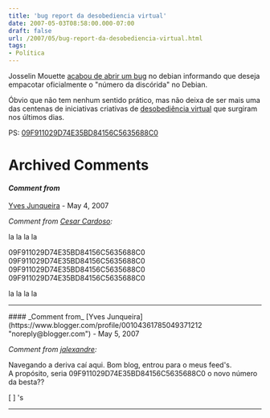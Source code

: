 ```yaml
---
title: 'bug report da desobediencia virtual'
date: 2007-05-03T08:58:00.000-07:00
draft: false
url: /2007/05/bug-report-da-desobediencia-virtual.html
tags: 
- Política
---
```


Josselin Mouette [acabou de abrir um bug](http://bugs.debian.org/422137) no debian informando que deseja empacotar oficialmente o "número da discórida" no Debian.  
  
Óbvio que não tem nenhum sentido prático, mas não deixa de ser mais uma das centenas de iniciativas criativas de [desobediência virtual](http://core.eti.br/category/desobediencia-virtual/) que surgiram nos últimos dias.  
  
PS: [09F911029D74E35BD84156C5635688C0](http://en.wikipedia.org/wiki/Advanced_Access_Content_System)
# Archived Comments

#### _Comment from_
[Yves Junqueira](https://www.blogger.com/profile/00104361785049371212 "noreply@blogger.com") - <time datetime="2007-05-03T10:08:00.000-07:00">May 4, 2007</time>

_Comment from [Cesar Cardoso](http://fudeblog.blogspot.com):_  
  
la la la la  
  
09F911029D74E35BD84156C5635688C0  
09F911029D74E35BD84156C5635688C0  
09F911029D74E35BD84156C5635688C0  
09F911029D74E35BD84156C5635688C0  
  
la la la la
<hr />
#### _Comment from_
[Yves Junqueira](https://www.blogger.com/profile/00104361785049371212 "noreply@blogger.com") - <time datetime="2007-05-10T18:15:00.000-07:00">May 5, 2007</time>

_Comment from [jalexandre](http://www.midstorm.org/~jalexandre/blog):_  
  
Navegando a deriva caí aqui. Bom blog, entrou para o meus feed's.  
A propósito, seria 09F911029D74E35BD84156C5635688C0 o novo número da besta??  
  
\[ \] 's
<hr />
